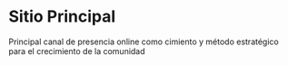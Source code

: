 # Sitio Principal
Principal canal de presencia online como cimiento y método estratégico para el crecimiento de la comunidad
